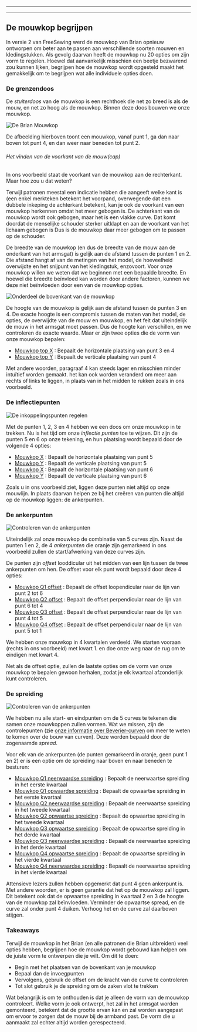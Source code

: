 ***

***

<PatternOptions pattern='brian' />

## De mouwkop begrijpen

In versie 2 van FreeSewing werd de mouwkop van Brian opnieuw ontworpen om beter aan te passen aan verschillende soorten mouwen en kledingstukken. Als gevolg daarvan heeft de mouwkop nu 20 opties om zijn vorm te regelen. Hoewel dat aanvankelijk misschien een beetje bezwarend zou kunnen lijken, begrijpen hoe de mouwkop wordt opgesteld maakt het gemakkelijk om te begrijpen wat alle individuele opties doen.

### De grenzendoos

De *stuiterdoos* van de mouwkop is een rechthoek die net zo breed is als de mouw, en net zo hoog als de mouwkop. Binnen deze doos bouwen we onze mouwkop.

![De Brian Mouwkop](sleevecap.svg)

De afbeelding hierboven toont een mouwkop, vanaf punt 1, ga dan naar boven tot punt 4, en dan weer naar beneden tot punt 2.

<Note>

###### Het vinden van de voorkant van de mouw(cap)

In ons voorbeeld staat de voorkant van de mouwkop aan de rechterkant. Maar hoe zou u dat weten?

Terwijl patronen meestal een indicatie hebben die aangeeft welke kant is (een enkel merkteken
betekent het voorpand, overwegende dat een dubbele inkeping de achterkant betekent, kan je ook
de voorkant van een mouwkop herkennen omdat het meer gebogen is. De achterkant van de
mouwkop wordt ook gebogen, maar het is een vlakke curve. Dat komt doordat de menselijke schouder
sterker uitklapt en aan de voorkant van het lichaam gebogen is Dus is de mouwkop daar meer gebogen
om te passen op de schouder.

</Note>

De breedte van de mouwkop (en dus de breedte van de mouw aan de onderkant van het armsgat) is gelijk aan de afstand tussen de punten 1 en 2. Die afstand hangt af van de metingen van het model, de hoeveelheid overwijdte en het snijpunt van het kledingstuk, enzovoort. Voor onze mouwkop willen we weten dat we beginnen met een bepaalde breedte. En hoewel die breedte beïnvloed kan worden door andere factoren, kunnen we deze niet beïnvloeden door een van de mouwkop opties.

![Onderdeel de bovenkant van de mouwkop](sleevecaptop.svg)

De hoogte van de mouwkop is gelijk aan de afstand tussen de punten 3 en 4. De exacte hoogte is een compromis tussen de maten van het model, de opties, de overwijdte van de mouw en mouwkop, en het feit dat uiteindelijk de mouw in het armsgat moet passen. Dus de hoogte kan verschillen, en we controleren de exacte waarde. Maar er zijn twee opties die de vorm van onze mouwkop bepalen:

-   [Mouwkop top X](/docs/patterns/brian/options/sleevecaptopfactorx/) : Bepaalt de horizontale plaatsing van punt 3 en 4
-   [Mouwkop top Y](/docs/patterns/brian/options/sleevecaptopfactory/) : Bepaalt de verticale plaatsing van punt 4

Met andere woorden, paragraaf 4 kan steeds lager en misschien minder intuïtief worden gemaakt. het kan ook worden veranderd om meer aan rechts of links te liggen, in plaats van in het midden te rukken zoals in ons voorbeeld.

### De inflectiepunten

![De inkoppelingspunten regelen](sleevecapinflection.svg)

Met de punten 1, 2, 3 en 4 hebben we een doos om onze mouwkop in te trekken. Nu is het tijd om onze *inflectie punten* toe te wijzen. Dit zijn de punten 5 en 6 op onze tekening, en hun plaatsing wordt bepaald door de volgende 4 opties:

-   [Mouwkop X](/docs/patterns/brian/options/sleevecapbackfactorx) : Bepaalt de horizontale plaatsing van punt 5
-   [Mouwkop Y](/docs/patterns/brian/options/sleevecapbackfactory) : Bepaalt de verticale plaatsing van punt 5
-   [Mouwkop X](/docs/patterns/brian/options/sleevecapbackfactorx) : Bepaalt de horizontale plaatsing van punt 6
-   [Mouwkop Y](/docs/patterns/brian/options/sleevecapbackfactory) : Bepaalt de verticale plaatsing van punt 6

<Note>

Zoals u in ons voorbeeld ziet, liggen deze punten niet altijd op onze mouwlijn. In plaats daarvan
helpen ze bij het creëren van punten die altijd op de mouwkop liggen: de ankerpunten.

</Note>

### De ankerpunten

![Controleren van de ankerpunten](sleevecapanchor.svg)

Uiteindelijk zal onze mouwkop de combinatie van 5 curves zijn. Naast de punten 1 en 2, de 4 *ankerpunten* die oranje zijn gemarkeerd in ons voorbeeld zullen de start/afwerking van deze curves zijn.

De punten zijn *offset* looddicular uit het midden van een lijn tussen de twee ankerpunten om hen. De offset voor elk punt wordt bepaald door deze 4 opties:

-   [Mouwkop Q1 offset](/docs/patterns/brian/options/sleevecapq1offset) : Bepaalt de offset loopendicular naar de lijn van punt 2 tot 6
-   [Mouwkop Q2 offset](/docs/patterns/brian/options/sleevecapq2offset) : Bepaalt de offset perpendicular naar de lijn van punt 6 tot 4
-   [Mouwkop Q3 offset](/docs/patterns/brian/options/sleevecapq3offset) : Bepaalt de offset perpendicular naar de lijn van punt 4 tot 5
-   [Mouwkop Q4 offset](/docs/patterns/brian/options/sleevecapq3offset) : Bepaalt de offset perpendicular naar de lijn van punt 5 tot 1

<Note>

We hebben onze mouwkop in 4 kwartalen verdeeld. We starten vooraan (rechts in ons voorbeeld)
met kwart 1. en doe onze weg naar de rug om te eindigen met kwart 4.

Net als de offset optie, zullen de laatste opties om de vorm van onze mouwkop te bepalen gewoon herhalen, zodat je
elk kwartaal afzonderlijk kunt controleren.

</Note>

### De spreiding

![Controleren van de ankerpunten](sleevecapspread.svg)

We hebben nu alle start- en eindpunten om de 5 curves te tekenen die samen onze mouwkoppen zullen vormen. Wat we missen, zijn de controlepunten (zie [onze informatie over Beverier-curven](https://freesewing.dev/concepts/beziercurves) om meer te weten te komen over de bouw van curven). Deze worden bepaald door de zogenaamde *spread*.

Voor elk van de ankerpunten (de punten gemarkeerd in oranje, geen punt 1 en 2) er is een optie om de spreiding naar boven en naar beneden te besturen:

-   [Mouwkop Q1 neerwaardse spreiding](/docs/patterns/brian/options/sleevecapq1spread1) : Bepaalt de neerwaartse spreiding in het eerste kwartaal
-   [Mouwkop Q1 opwaardse spreiding](/docs/patterns/brian/options/sleevecapq1spread2) : Bepaalt de opwaartse spreiding in het eerste kwartaal
-   [Mouwkop Q2 neerwaardse spreiding](/docs/patterns/brian/options/sleevecapq2spread1) : Bepaalt de neerwaartse spreiding in het tweede kwartaal
-   [Mouwkop Q2 opwaartse spreiding](/docs/patterns/brian/options/sleevecapq2spread2) : Bepaalt de opwaartse spreiding in het tweede kwartaal
-   [Mouwkop Q3 opwaartse spreiding](/docs/patterns/brian/options/sleevecapq3spread1) : Bepaalt de opwaartse spreiding in het derde kwartaal
-   [Mouwkop Q3 neerwaardse spreiding](/docs/patterns/brian/options/sleevecapq3spread2) : Bepaalt de neerwaartse spreiding in het derde kwartaal
-   [Mouwkop Q4 opwaartse spreiding](/docs/patterns/brian/options/sleevecapq4spread1) : Bepaalt de opwaartse spreiding in het vierde kwartaal
-   [Mouwkop Q4 neerwaardse spreiding](/docs/patterns/brian/options/sleevecapq4spread2) : Bepaalt de neerwaartse spreiding in het vierde kwartaal

<Note>

Attensieve lezers zullen hebben opgemerkt dat punt 4 geen ankerpunt is. Met andere woorden, er is geen garantie
dat het op de mouwkop zal liggen. Dit betekent ook dat de opwaartse spreiding in kwartaal 2 en 3
de hoogte van de mouwkop zal beïnvloeden. Verminder de opwaartse spread, en de curve zal onder punt 4 duiken. Verhoog het en
de curve zal daarboven stijgen.

</Note>

### Takeaways

Terwijl de mouwkop in het Brian (en alle patronen die Brian uitbreiden) veel opties hebben, begrijpen hoe de mouwkop wordt gebouwd kan helpen om de juiste vorm te ontwerpen die je wilt. Om dit te doen:

-   Begin met het plaatsen van de bovenkant van je mouwkop
-   Bepaal dan de invoegpunten
-   Vervolgens, gebruik de offset om de kracht van de curve te controleren
-   Tot slot gebruik je de spreiding om de zaken vlot te trekken

Wat belangrijk is om te onthouden is dat je alleen de vorm van de mouwkop controleert. Welke vorm je ook ontwerpt, het zal in het armsgat worden gemonteerd, betekent dat de grootte ervan kan en zal worden aangepast om ervoor te zorgen dat de mouw bij de armband past. De vorm die u aanmaakt zal echter altijd worden gerespecteerd.
